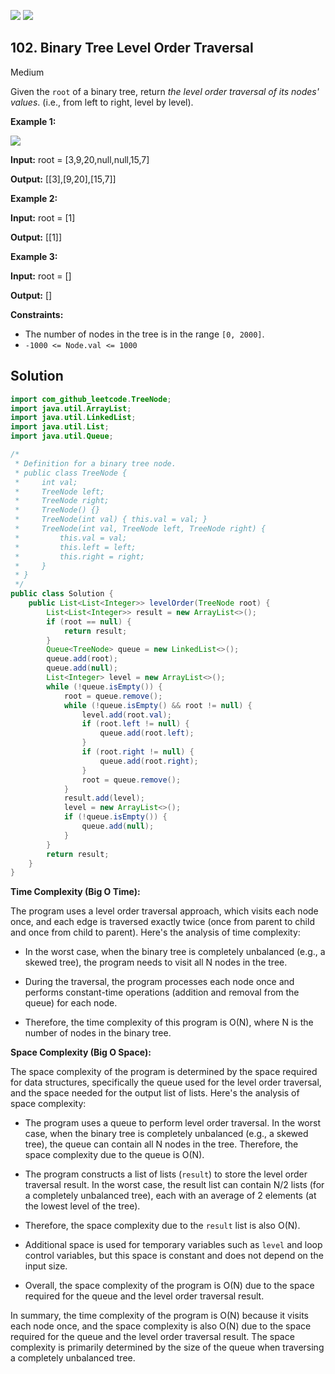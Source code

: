 [![](https://img.shields.io/github/stars/javadev/LeetCode-in-Java?label=Stars&style=flat-square)](https://github.com/javadev/LeetCode-in-Java)
[![](https://img.shields.io/github/forks/javadev/LeetCode-in-Java?label=Fork%20me%20on%20GitHub%20&style=flat-square)](https://github.com/javadev/LeetCode-in-Java/fork)

## 102\. Binary Tree Level Order Traversal

Medium

Given the `root` of a binary tree, return _the level order traversal of its nodes' values_. (i.e., from left to right, level by level).

**Example 1:**

![](https://assets.leetcode.com/uploads/2021/02/19/tree1.jpg)

**Input:** root = [3,9,20,null,null,15,7]

**Output:** [[3],[9,20],[15,7]] 

**Example 2:**

**Input:** root = [1]

**Output:** [[1]] 

**Example 3:**

**Input:** root = []

**Output:** [] 

**Constraints:**

*   The number of nodes in the tree is in the range `[0, 2000]`.
*   `-1000 <= Node.val <= 1000`

## Solution

```java
import com_github_leetcode.TreeNode;
import java.util.ArrayList;
import java.util.LinkedList;
import java.util.List;
import java.util.Queue;

/*
 * Definition for a binary tree node.
 * public class TreeNode {
 *     int val;
 *     TreeNode left;
 *     TreeNode right;
 *     TreeNode() {}
 *     TreeNode(int val) { this.val = val; }
 *     TreeNode(int val, TreeNode left, TreeNode right) {
 *         this.val = val;
 *         this.left = left;
 *         this.right = right;
 *     }
 * }
 */
public class Solution {
    public List<List<Integer>> levelOrder(TreeNode root) {
        List<List<Integer>> result = new ArrayList<>();
        if (root == null) {
            return result;
        }
        Queue<TreeNode> queue = new LinkedList<>();
        queue.add(root);
        queue.add(null);
        List<Integer> level = new ArrayList<>();
        while (!queue.isEmpty()) {
            root = queue.remove();
            while (!queue.isEmpty() && root != null) {
                level.add(root.val);
                if (root.left != null) {
                    queue.add(root.left);
                }
                if (root.right != null) {
                    queue.add(root.right);
                }
                root = queue.remove();
            }
            result.add(level);
            level = new ArrayList<>();
            if (!queue.isEmpty()) {
                queue.add(null);
            }
        }
        return result;
    }
}
```

**Time Complexity (Big O Time):**

The program uses a level order traversal approach, which visits each node once, and each edge is traversed exactly twice (once from parent to child and once from child to parent). Here's the analysis of time complexity:

- In the worst case, when the binary tree is completely unbalanced (e.g., a skewed tree), the program needs to visit all N nodes in the tree.

- During the traversal, the program processes each node once and performs constant-time operations (addition and removal from the queue) for each node.

- Therefore, the time complexity of this program is O(N), where N is the number of nodes in the binary tree.

**Space Complexity (Big O Space):**

The space complexity of the program is determined by the space required for data structures, specifically the queue used for the level order traversal, and the space needed for the output list of lists. Here's the analysis of space complexity:

- The program uses a queue to perform level order traversal. In the worst case, when the binary tree is completely unbalanced (e.g., a skewed tree), the queue can contain all N nodes in the tree. Therefore, the space complexity due to the queue is O(N).

- The program constructs a list of lists (`result`) to store the level order traversal result. In the worst case, the result list can contain N/2 lists (for a completely unbalanced tree), each with an average of 2 elements (at the lowest level of the tree).

- Therefore, the space complexity due to the `result` list is also O(N).

- Additional space is used for temporary variables such as `level` and loop control variables, but this space is constant and does not depend on the input size.

- Overall, the space complexity of the program is O(N) due to the space required for the queue and the level order traversal result.

In summary, the time complexity of the program is O(N) because it visits each node once, and the space complexity is also O(N) due to the space required for the queue and the level order traversal result. The space complexity is primarily determined by the size of the queue when traversing a completely unbalanced tree.
